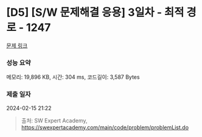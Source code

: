 # [D5] [S/W 문제해결 응용] 3일차 - 최적 경로 - 1247 

[문제 링크](https://swexpertacademy.com/main/code/problem/problemDetail.do?contestProbId=AV15OZ4qAPICFAYD) 

### 성능 요약

메모리: 19,896 KB, 시간: 304 ms, 코드길이: 3,587 Bytes

### 제출 일자

2024-02-15 21:22



> 출처: SW Expert Academy, https://swexpertacademy.com/main/code/problem/problemList.do